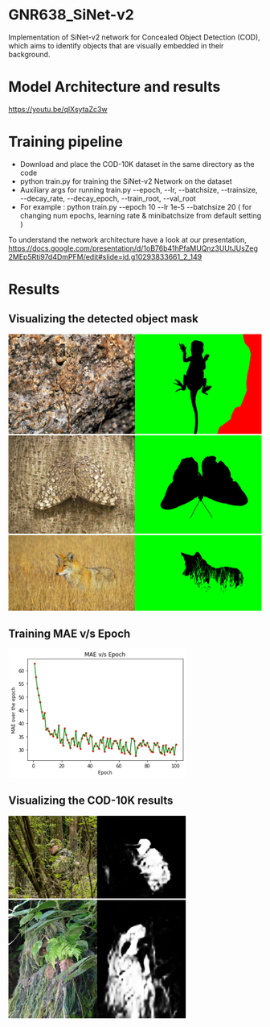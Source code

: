 # GNR638_SiNet-v2
Implementation of SiNet-v2 network for Concealed Object Detection (COD), which aims to identify objects that are visually embedded in their background.

# Model Architecture and results
https://youtu.be/qlXsytaZc3w

# Training pipeline
- Download and place the COD-10K dataset in the same directory as the code
- python train.py for training the SiNet-v2 Network on the dataset
- Auxiliary args for running train.py --epoch, --lr, --batchsize, --trainsize, --decay_rate, --decay_epoch, --train_root, --val_root
- For example : python train.py --epoch 10 --lr 1e-5 --batchsize 20     ( for changing num epochs, learning rate & minibatchsize from default setting )

To understand the network architecture have a look at our presentation,
https://docs.google.com/presentation/d/1oB76b41hPfaMUQnz3UUtJUsZeg2MEp5Rti97d4DmPFM/edit#slide=id.g10293833661_2_149

# Results

## Visualizing the detected object mask
<img src="https://github.com/Mithun691/GNR638_SiNet-v2/blob/main/img1.jpg" width=50% height=50%><img src="https://github.com/Mithun691/GNR638_SiNet-v2/blob/main/maks1.png" width=50% height=50%>
<img src="https://github.com/Mithun691/GNR638_SiNet-v2/blob/main/img2.jpg" width=50% height=50%><img src="https://github.com/Mithun691/GNR638_SiNet-v2/blob/main/mask2.png" width=50% height=50%>
<img src="https://github.com/Mithun691/GNR638_SiNet-v2/blob/main/mask3.jpg" width=50% height=50%><img src="https://github.com/Mithun691/GNR638_SiNet-v2/blob/main/img3.png" width=50% height=50%>

## Training MAE v/s Epoch
<img src="https://github.com/Mithun691/GNR638_SiNet-v2/blob/main/learning_curve.png" width=70% height=70%>

## Visualizing the COD-10K results
<img src="https://github.com/Mithun691/GNR638_SiNet-v2/blob/main/COD10K-1.jpg" width=70% height=70%>
<img src="https://github.com/Mithun691/GNR638_SiNet-v2/blob/main/COD10K-2.jpg" width=70% height=70%>
